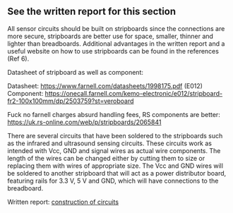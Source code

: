 ## See the written report for this section

All sensor circuits should be built on stripboards since the connections are more secure, stripboards are better use for space, smaller, thinner and lighter than breadboards. Additional advantages in the written report and a useful website on how to use stripboards can be found in the references (Ref 6). 

Datasheet of stripboard as well as component: 

Datasheet: https://www.farnell.com/datasheets/1998175.pdf (E012)
Component: https://onecall.farnell.com/kemo-electronic/e012/stripboard-fr2-100x100mm/dp/2503759?st=veroboard

Fuck no farnell charges absurd handling fees, RS components are better:
https://uk.rs-online.com/web/p/stripboards/2065841

There are several circuits that have been soldered to the stripboards such as the infrared and ultrasound sensing circuits. These circuits work as intended with Vcc, GND and signal wires as actual wire components. The length of the wires can be changed either by cutting them to size or replacing them with wires of appropriate size. The Vcc and GND wires will be soldered to another stripboard that will act as a power distributor board, featuring rails for 3.3 V, 5 V and GND, which will have connections to the breadboard. 

Written report: [construction of circuits](https://github.com/shekratul10/EEProject/blob/main/Written%20report/Construction%20of%20circuits%20written%20report.docx)
